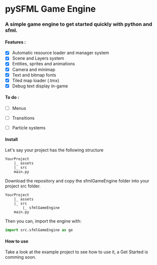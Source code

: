 # pySFML Game Engine
### A simple game engine to get started quickly with python and sfml.

#### Features :
 - [x] Automatic resource loader and  manager system
 - [x] Scene and Layers system
 - [x] Entities, sprites and animations 
 - [x] Camera and minimap
 - [x] Text and bitmap fonts
 - [x] Tiled map loader (.tmx)
 - [x] Debug text display in-game
 
#### To do :
 - [ ] Menus
 - [ ] Transitions
 - [ ] Particle systems


#### Install

Let's say your project has the following structure
```
YourProject
    |_ assets
    |_ src
    main.py
```

Download the repository and copy the sfmlGameEngine folder into your project src folder.
```
YourProject
    |_ assets
    |_ src
        |_ sfmlGameEngine
    main.py
```
Then you can, import the engine with:
 ```python 
import src.sfmlGameEngine as ge
```

#### How to use

Take a look at the example project to see how to use it, a Get Started is comming soon.
